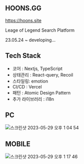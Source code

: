 
## HOONS.GG

https://hoons.site

Leage of Legend Search Platform

23.05.24 ~ developing...

## Tech Stack

- 코어 : Nextjs, TypeScript
- 상태관리 : React-query, Recoil
- 스타일링: emotion
- CI/CD : Vercel
- 패턴 : Atomic Design Pattern
- 추가 라이브러리 : i18n

## PC
![스크린샷 2023-05-29 오후 1 04 54](https://github.com/h00ns/HOONS.GG/assets/97011015/578908a0-0525-4b08-bb63-29e387e45f08)

## MOBILE
![스크린샷 2023-05-29 오후 1 17 46](https://github.com/h00ns/HOONS.GG/assets/97011015/5c0741ae-a6c2-492f-be74-dcc55146f6e6)

